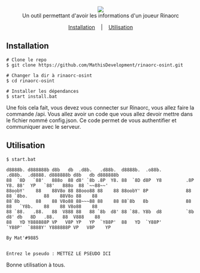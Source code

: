 <p align=center>
  <br>
  <a href="" target="_blank"><img src="https://user-images.githubusercontent.com/27065646/53551960-ae4dff80-3b3a-11e9-9075-cef786c69364.png"/></a>
  <br>
  <span>Un outil permettant d'avoir les informations d'un joueur Rinaorc</span>
  <br>
</p>

<p align="center">
  <a href="#installation">Installation</a>
  &nbsp;&nbsp;&nbsp;|&nbsp;&nbsp;&nbsp;
  <a href="#usage">Utilisation</a>
</p>

## Installation

```console
# Clone le repo
$ git clone https://github.com/MathisDevelopment/rinaorc-osint.git

# Changer la dir à rinaorc-osint
$ cd rinaorc-osint

# Installer les dépendances
$ start install.bat
```

Une fois cela fait, vous devez vous connecter sur Rinaorc, vous allez faire la commande /api. Vous allez avoir un code que vous allez devoir mettre dans le fichier nommé config.json. Ce code permet de vous authentifier et communiquer avec le serveur.

## Utilisation

```console
$ start.bat

d8888b. d888888b d8b   db  .d8b.   .d88b.  d8888b.  .o88b.          .d88b.  .d8888. d888888b d8b   db d888888b
88  `8D   `88'   888o  88 d8' `8b .8P  Y8. 88  `8D d8P  Y8         .8P  Y8. 88'  YP   `88'   888o  88 `~~88~~'
88oobY'    88    88V8o 88 88ooo88 88    88 88oobY' 8P              88    88 `8bo.      88    88V8o 88    88
88`8b      88    88 V8o88 88~~~88 88    88 88`8b   8b              88    88   `Y8b.    88    88 V8o88    88
88 `88.   .88.   88  V888 88   88 `8b  d8' 88 `88. Y8b  d8         `8b  d8' db   8D   .88.   88  V888    88
88   YD Y888888P VP   V8P YP   YP  `Y88P'  88   YD  `Y88P'          `Y88P'  `8888Y' Y888888P VP   V8P    YP

By Mat'#9885


Entrez le pseudo : METTEZ LE PSEUDO ICI
```

Bonne utilisation à tous.
